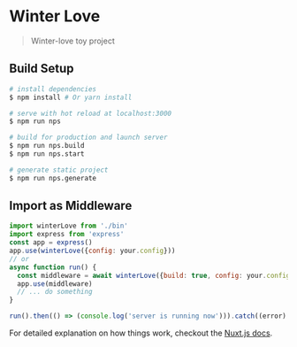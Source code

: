 # Winter Love

> Winter-love toy project

## Build Setup

``` bash
# install dependencies
$ npm install # Or yarn install

# serve with hot reload at localhost:3000
$ npm run nps

# build for production and launch server
$ npm run nps.build
$ npm run nps.start

# generate static project
$ npm run nps.generate
```

## Import as Middleware
```javascript
import winterLove from './bin'
import express from 'express'
const app = express()
app.use(winterLove({config: your.config}))
// or
async function run() {
  const middleware = await winterLove({build: true, config: your.config})
  app.use(middleware)
  // ... do something
}

run().then(() => (console.log('server is running now'))).catch((error) => (console.error(error)))

```

For detailed explanation on how things work, checkout the [Nuxt.js docs](https://github.com/nuxt/nuxt.js).
